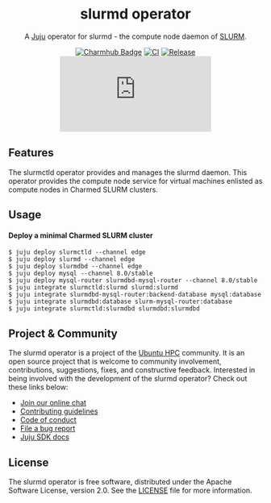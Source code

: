 <div align="center">

# slurmd operator

A [Juju](https://juju.is) operator for slurmd - the compute node daemon of [SLURM](https://slurm.schedmd.com/overview.html).

[![Charmhub Badge](https://charmhub.io/slurmd/badge.svg)](https://charmhub.io/slurmd)
[![CI](https://github.com/omnivector-solutions/slurmd-operator/actions/workflows/ci.yaml/badge.svg)](https://github.com/omnivector-solutions/slurmd-operator/actions/workflows/ci.yaml/badge.svg)
[![Release](https://github.com/omnivector-solutions/slurmd-operator/actions/workflows/release.yaml/badge.svg)](https://github.com/omnivector-solutions/slurmd-operator/actions/workflows/release.yaml/badge.svg)
[![Matrix](https://img.shields.io/matrix/ubuntu-hpc%3Amatrix.org?logo=matrix&label=ubuntu-hpc)](https://matrix.to/#/#ubuntu-hpc:matrix.org)

</div>

## Features

The slurmctld operator provides and manages the slurmd daemon. This operator provides the compute node service for virtual machines enlisted as compute nodes in Charmed SLURM clusters.

## Usage

#### Deploy a minimal Charmed SLURM cluster

```shell
$ juju deploy slurmctld --channel edge
$ juju deploy slurmd --channel edge
$ juju deploy slurmdbd --channel edge
$ juju deploy mysql --channel 8.0/stable
$ juju deploy mysql-router slurmdbd-mysql-router --channel 8.0/stable
$ juju integrate slurmctld:slurmd slurmd:slurmd
$ juju integrate slurmdbd-mysql-router:backend-database mysql:database
$ juju integrate slurmdbd:database slurm-mysql-router:database
$ juju integrate slurmctld:slurmdbd slurmdbd:slurmdbd
```

## Project & Community

The slurmd operator is a project of the [Ubuntu HPC](https://discourse.ubuntu.com/t/high-performance-computing-team/35988) 
community. It is an open source project that is welcome to community involvement, contributions, suggestions, fixes, and 
constructive feedback. Interested in being involved with the development of the slurmd operator? Check out these links below:

* [Join our online chat](https://matrix.to/#/#ubuntu-hpc:matrix.org)
* [Contributing guidelines](./CONTRIBUTING.md)
* [Code of conduct](https://ubuntu.com/community/ethos/code-of-conduct)
* [File a bug report](https://github.com/omnivector-solutions/slurmctld-operator/issues)
* [Juju SDK docs](https://juju.is/docs/sdk)

## License

The slurmd operator is free software, distributed under the Apache Software License, version 2.0. See the [LICENSE](./LICENSE) file for more information.
